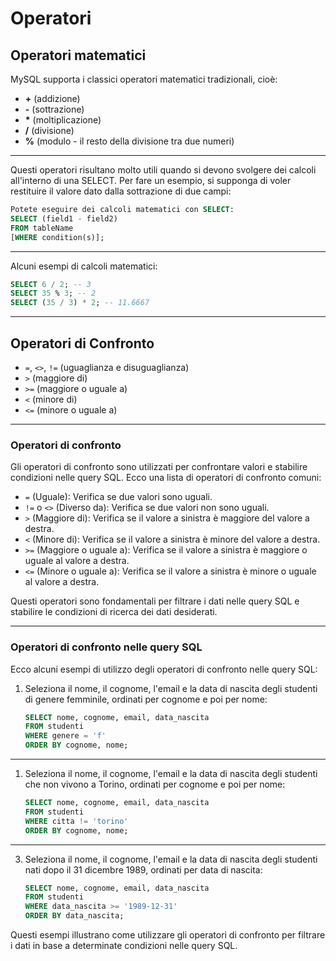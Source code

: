 # Operatori

## Operatori matematici

MySQL supporta i classici operatori matematici tradizionali, cioè:

- **+** (addizione)
- **-** (sottrazione)
- **\*** (moltiplicazione)
- **/** (divisione)
- **%** (modulo - il resto della divisione tra due numeri)

---

Questi operatori risultano molto utili quando si devono svolgere dei calcoli all'interno di una SELECT. Per fare un esempio, si supponga di voler restituire il valore dato dalla sottrazione di due campi:

```sql
Potete eseguire dei calcoli matematici con SELECT:
SELECT (field1 - field2)
FROM tableName
[WHERE condition(s)];
```

---

Alcuni esempi di calcoli matematici:

```sql
SELECT 6 / 2; -- 3
SELECT 35 % 3; -- 2
SELECT (35 / 3) * 2; -- 11.6667
```

---

## Operatori di Confronto

- `=`, `<>`, `!=` (uguaglianza e disuguaglianza)
- `>` (maggiore di)
- `>=` (maggiore o uguale a)
- `<` (minore di)
- `<=` (minore o uguale a)

---

### Operatori di confronto

Gli operatori di confronto sono utilizzati per confrontare valori e stabilire condizioni nelle query SQL. Ecco una lista di operatori di confronto comuni:

- `=` (Uguale): Verifica se due valori sono uguali.
- `!=` o `<>` (Diverso da): Verifica se due valori non sono uguali.
- `>` (Maggiore di): Verifica se il valore a sinistra è maggiore del valore a destra.
- `<` (Minore di): Verifica se il valore a sinistra è minore del valore a destra.
- `>=` (Maggiore o uguale a): Verifica se il valore a sinistra è maggiore o uguale al valore a destra.
- `<=` (Minore o uguale a): Verifica se il valore a sinistra è minore o uguale al valore a destra.

Questi operatori sono fondamentali per filtrare i dati nelle query SQL e stabilire le condizioni di ricerca dei dati desiderati.

---

### Operatori di confronto nelle query SQL

Ecco alcuni esempi di utilizzo degli operatori di confronto nelle query SQL:

1. Seleziona il nome, il cognome, l'email e la data di nascita degli studenti di genere femminile, ordinati per cognome e poi per nome:

   ```sql
   SELECT nome, cognome, email, data_nascita
   FROM studenti
   WHERE genere = 'f'
   ORDER BY cognome, nome;
   ```

---

1. Seleziona il nome, il cognome, l'email e la data di nascita degli studenti che non vivono a Torino, ordinati per cognome e poi per nome:

   ```sql
   SELECT nome, cognome, email, data_nascita
   FROM studenti
   WHERE citta != 'torino'
   ORDER BY cognome, nome;
   ```

---

3. Seleziona il nome, il cognome, l'email e la data di nascita degli studenti nati dopo il 31 dicembre 1989, ordinati per data di nascita:

   ```sql
   SELECT nome, cognome, email, data_nascita
   FROM studenti
   WHERE data_nascita >= '1989-12-31'
   ORDER BY data_nascita;
   ```

Questi esempi illustrano come utilizzare gli operatori di confronto per filtrare i dati in base a determinate condizioni nelle query SQL.

